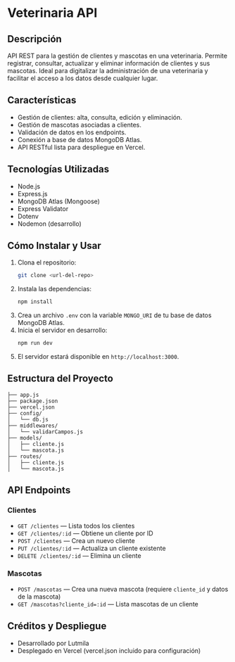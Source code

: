 # Veterinaria API

## Descripción
API REST para la gestión de clientes y mascotas en una veterinaria. Permite registrar, consultar, actualizar y eliminar información de clientes y sus mascotas. Ideal para digitalizar la administración de una veterinaria y facilitar el acceso a los datos desde cualquier lugar.

## Características
- Gestión de clientes: alta, consulta, edición y eliminación.
- Gestión de mascotas asociadas a clientes.
- Validación de datos en los endpoints.
- Conexión a base de datos MongoDB Atlas.
- API RESTful lista para despliegue en Vercel.

## Tecnologías Utilizadas
- Node.js
- Express.js
- MongoDB Atlas (Mongoose)
- Express Validator
- Dotenv
- Nodemon (desarrollo)

## Cómo Instalar y Usar
1. Clona el repositorio:
   ```sh
   git clone <url-del-repo>
   ```
2. Instala las dependencias:
   ```sh
   npm install
   ```
3. Crea un archivo `.env` con la variable `MONGO_URI` de tu base de datos MongoDB Atlas.
4. Inicia el servidor en desarrollo:
   ```sh
   npm run dev
   ```
5. El servidor estará disponible en `http://localhost:3000`.

## Estructura del Proyecto
```
├── app.js
├── package.json
├── vercel.json
├── config/
│   └── db.js
├── middlewares/
│   └── validarCampos.js
├── models/
│   ├── cliente.js
│   └── mascota.js
├── routes/
│   ├── cliente.js
│   └── mascota.js
```

## API Endpoints
### Clientes
- `GET /clientes` — Lista todos los clientes
- `GET /clientes/:id` — Obtiene un cliente por ID
- `POST /clientes` — Crea un nuevo cliente
- `PUT /clientes/:id` — Actualiza un cliente existente
- `DELETE /clientes/:id` — Elimina un cliente

### Mascotas
- `POST /mascotas` — Crea una nueva mascota (requiere `cliente_id` y datos de la mascota)
- `GET /mascotas?cliente_id=:id` — Lista mascotas de un cliente

## Créditos y Despliegue
- Desarrollado por Lutmila
- Desplegado en Vercel (vercel.json incluido para configuración)
